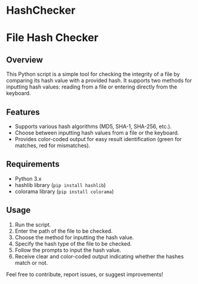 # HashChecker

# File Hash Checker

## Overview
This Python script is a simple tool for checking the integrity of a file by comparing its hash value with a provided hash. It supports two methods for inputting hash values: reading from a file or entering directly from the keyboard.

## Features
- Supports various hash algorithms (MD5, SHA-1, SHA-256, etc.).
- Choose between inputting hash values from a file or the keyboard.
- Provides color-coded output for easy result identification (green for matches, red for mismatches).

## Requirements
- Python 3.x
- hashlib library (`pip install hashlib`)
- colorama library (`pip install colorama`)

## Usage
1. Run the script.
2. Enter the path of the file to be checked.
3. Choose the method for inputting the hash value.
4. Specify the hash type of the file to be checked.
5. Follow the prompts to input the hash value.
6. Receive clear and color-coded output indicating whether the hashes match or not.

Feel free to contribute, report issues, or suggest improvements!
